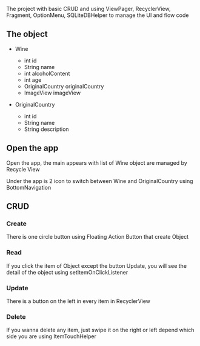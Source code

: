 The project with basic CRUD and using ViewPager, RecyclerView, Fragment, OptionMenu, SQLiteDBHelper to manage the UI and flow code

## The object
- Wine
	- int id
	- String name
	- int alcoholContent
	- int age
	- OriginalCountry originalCountry
	- ImageView imageView
	
- OriginalCountry
	- int id
	- String name
	- String description


## Open the app
Open the app, the main appears with list of Wine object are managed by Recycle View

Under the app is 2 icon to switch between Wine and OriginalCountry using BottomNavigation

## CRUD
### Create
There is one circle button using Floating Action Button that create Object

### Read
If you click the item of Object except the button Update, you will see the detail of the object using setItemOnClickListener

### Update
There is a button on the left in every item in RecyclerView

### Delete
If you wanna delete any item, just swipe it on the right or left depend which side you are using ItemTouchHelper
